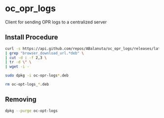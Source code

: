 # oc_opr_logs
Client for sending OPR logs to a centralized server


## Install Procedure

```bash
curl -s https://api.github.com/repos/ABalanuta/oc_opr_logs/releases/latest \
| grep "browser_download_url.*deb" \
| cut -d : -f 2,3 \
| tr -d \" \
| wget -i -

sudo dpkg -i oc-opr-logs*.deb

rm oc-opt-logs_*.deb

```


## Removing 
```bash
dpkg --purge oc-opt-logs
```


